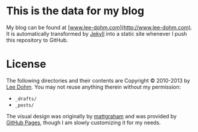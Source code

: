 
# This is the data for my blog

My blog can be found at [www.lee-dohm.com](http://www.lee-dohm.com). It is automatically transformed by [Jekyll](https://github.com/mojombo/jekyll) into a static site whenever I push this repository to GitHub.

# License

The following directories and their contents are Copyright &copy; 2010-2013 by [Lee Dohm][lee-dohm]. You may not reuse anything therein without my permission:

* `_drafts/`
* `_posts/`

The visual design was originally by [mattgraham](http://twitter.com/#!/michigangraham) and was provided by [GitHub Pages](https://pages.github.com), though I am slowly customizing it for my needs.

[lee-dohm]: https://github.com/lee-dohm

